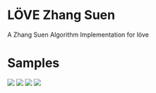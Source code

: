 # LÖVE Zhang Suen
A Zhang Suen Algorithm Implementation for löve

# Samples
![](https://cdn.discordapp.com/attachments/353704480694468608/406886520998330385/binaryImg.jpg)
![](https://cdn.discordapp.com/attachments/353704480694468608/406915274684497920/unknown.png)
![](https://i.imgur.com/Y84RSIj.jpg)
![](https://cdn.discordapp.com/attachments/353704480694468608/406916764144762888/unknown.png)

